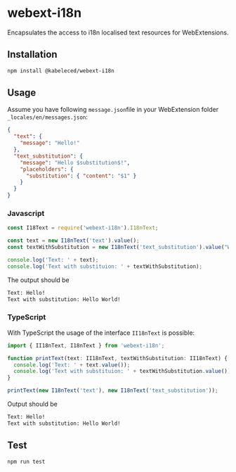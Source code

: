 # webext-i18n
Encapsulates the access to i18n localised text resources for WebExtensions.

## Installation 
```sh
npm install @kabeleced/webext-i18n
```

## Usage

Assume you have following `message.json`file in your WebExtension folder `_locales/en/messages.json`:

```json
{
  "text": {
    "message": "Hello!"
  },
  "text_substitution": {
    "message": "Hello $substitution$!",
    "placeholders": {
      "substitution": { "content": "$1" }
    }
  }
}
```

### Javascript
```javascript
const I18Text = require('webext-i18n').I18nText;

const text = new I18nText('text').value();
const textWithSubstitution = new I18nText('text_substitution').value("World");

console.log('Text: ' + text);
console.log('Text with substituion: ' + textWithSubstitution);
```

The output should be
```sh
Text: Hello!
Text with substitution: Hello World!
```

### TypeScript

With TypeScript the usage of the interface `II18nText` is possible:

```typescript
import { II18nText, I18nText } from 'webext-i18n';

function printText(text: II18nText, textWithSubstitution: II18nText) {
  console.log('Text: ' + text.value());
  console.log('Text with substituion: ' + textWithSubstitution.value());    
}

printText(new I18nText('text'), new I18nText('text_substitution'));
```
Output should be
```sh
Text: Hello!
Text with substitution: Hello World!
```

## Test 
```sh
npm run test
```
